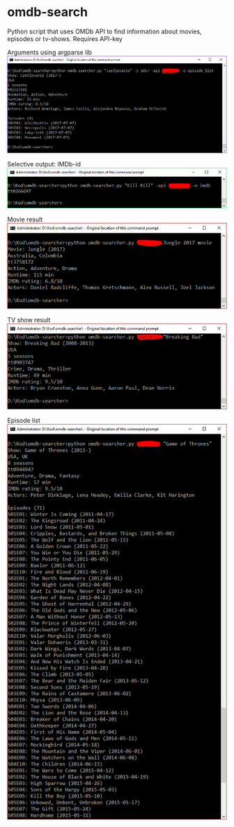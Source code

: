 # omdb-search
Python script that uses OMDb API to find information about movies, episodes or tv-shows. Requires API-key

Arguments using argparse lib    
![search_movie](https://raw.githubusercontent.com/GoblinDynamiteer/omdb-search/master/img/args.PNG)

Selective output: IMDb-id  
![imdb-id](https://raw.githubusercontent.com/GoblinDynamiteer/omdb-search/master/img/output_imdb.PNG)

Movie result  
![search_movie](https://raw.githubusercontent.com/GoblinDynamiteer/omdb-search/master/img/query_movie_jungle.PNG)

TV show result  
![search_tv](https://raw.githubusercontent.com/GoblinDynamiteer/omdb-search/master/img/query_tv_breakingbad.PNG)

Episode list  
![search_episodes](https://raw.githubusercontent.com/GoblinDynamiteer/omdb-search/master/img/query_tv_listeps.PNG)
